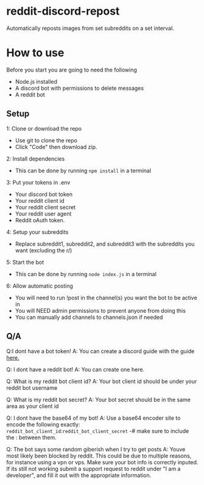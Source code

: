 # reddit-discord-repost
Automatically reposts images from set subreddits on a set interval.

# How to use
Before you start you are going to need the following
- Node.js installed
- A discord bot with permissions to delete messages
- A reddit bot

## Setup
1: Clone or download the repo
- Use git to clone the repo
- Click "Code" then download zip.

2: Install dependencies
- This can be done by running `npm install` in a terminal

3: Put your tokens in .env
- Your discord bot token
- Your reddit client id
- Your reddit client secret
- Your reddit user agent
- Reddit oAuth token.

4: Setup your subreddits
- Replace subreddit1, subreddit2, and subreddit3 with the subreddits you want (excluding the r/)

5: Start the bot
- This can be done by running `node index.js` in a terminal

6: Allow automatic posting
- You will need to run !post in the channel(s) you want the bot to be active in
- You will NEED admin permissions to prevent anyone from doing this
- You can manually add channels to channels.json if needed

## Q/A
Q:I dont have a bot token! 
A: You can create a discord guide with the guide [here.](https://discordpy.readthedocs.io/en/stable/discord.html)

Q: I dont have a reddit bot!
A: You can create one here.

Q: What is my reddit bot client id?
A: Your bot client id should be under your reddit bot username

Q: What is my reddit bot secret?
A: Your bot secret should be in the same area as your client id

Q: I dont have the base64 of my bot!
A: Use a base64 encoder site to encode the following exactly:
`reddit_bot_client_id`:`reddit_bot_client_secret`
-# make sure to include the : between them.

Q: The bot says some random giberish when I try to get posts
A: Youve most likely been blocked by reddit. This could be due to multiple reasons, for instance using a vpn or vps. Make sure your bot info is correctly inputed. If its still not working submit a support request to reddit under "I am a developer", and fill it out with the appropriate information.
